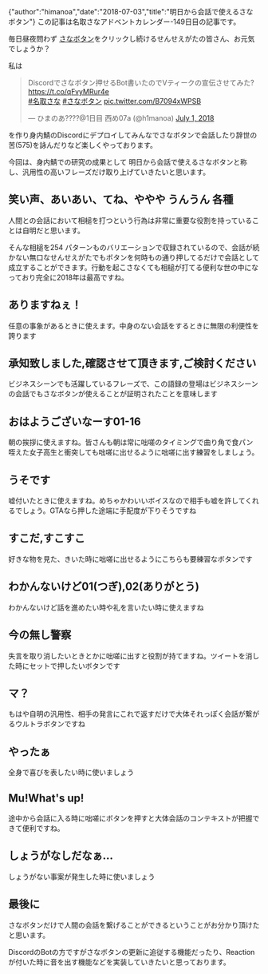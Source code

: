 {"author":"himanoa","date":"2018-07-03","title":"明日から会話で使えるさなボタン"}
この記事は名取さなアドベントカレンダー-149日目の記事です。

毎日昼夜問わず [さなボタン](http://sanabutton.ojaru.jp)をクリックし続けるせんせえがたの皆さん、お元気でしょうか？

私は

<blockquote class="twitter-tweet" data-partner="tweetdeck"><p lang="ja" dir="ltr">Discordでさなボタン押せるBot書いたのでVティークの宣伝させてみた? <a href="https://t.co/qFvyMRur4e">https://t.co/qFvyMRur4e</a><br> <a href="https://twitter.com/hashtag/%E5%90%8D%E5%8F%96%E3%81%95%E3%81%AA?src=hash&amp;ref_src=twsrc%5Etfw">#名取さな</a> <a href="https://twitter.com/hashtag/%E3%81%95%E3%81%AA%E3%83%9C%E3%82%BF%E3%83%B3?src=hash&amp;ref_src=twsrc%5Etfw">#さなボタン</a> <a href="https://t.co/B7094xWPSB">pic.twitter.com/B7094xWPSB</a></p>&mdash; ひまのあ????@1日目 西め07a (@h1manoa) <a href="https://twitter.com/h1manoa/status/1013521410537316352?ref_src=twsrc%5Etfw">July 1, 2018</a></blockquote>

を作り身内鯖のDiscordにデプロイしてみんなでさなボタンで会話したり辞世の苦(575)を詠んだりなど楽しくやっております。

今回は、身内鯖での研究の成果として 明日から会話で使えるさなボタンと称し、汎用性の高いフレーズだけ取り上げていきたいと思います。

## 笑い声、あいあい、てね、ややや うんうん 各種

人間との会話において相槌を打つという行為は非常に重要な役割を持っていることは自明だと思います。

そんな相槌を254 パターンものバリエーションで収録されているので、会話が続かない無口なせんせえがたでもボタンを何時もの通り押してるだけで会話として成立することができます。行動を起こさなくても相槌が打てる便利な世の中になっており完全に2018年は最高ですね。

## ありますねぇ！

任意の事象があるときに使えます。中身のない会話をするときに無限の利便性を誇ります

## 承知致しました,確認させて頂きます,ご検討ください

ビジネスシーンでも活躍しているフレーズで、この語録の登場はビジネスシーンの会話でもさなボタンが使えることが証明されたことを意味します

## おはようございなーす01-16

朝の挨拶に使えますね。皆さんも朝は常に咄嗟のタイミングで曲り角で食パン咥えた女子高生と衝突しても咄嗟に出せるように咄嗟に出す練習をしましょう。

## うそです

嘘付いたときに使えますね。めちゃかわいいボイスなので相手も嘘を許してくれるでしょう。GTAなら押した途端に手配度が下りそうですね

## すこだ,すこすこ

好きな物を見た、きいた時に咄嗟に出せるようにこちらも要練習なボタンです

## わかんないけど01(つぎ),02(ありがとう)

わかんないけど話を進めたい時や礼を言いたい時に使えますね

## 今の無し警察

失言を取り消したいときとかに咄嗟に出すと役割が持てますね。ツイートを消した時にセットで押したいボタンです

## マ？

もはや自明の汎用性、相手の発言にこれで返すだけで大体それっぽく会話が繋がるウルトラボタンですね

## やったぁ

全身で喜びを表したい時に使いましょう

## Mu!What's up!

途中から会話に入る時に咄嗟にボタンを押すと大体会話のコンテキストが把握できて便利ですね。

## しょうがなしだなぁ…

しょうがない事案が発生した時に使いましょう

## 最後に

さなボタンだけで人間の会話を繋げることができるということがお分かり頂けたと思います。

DiscordのBotの方ですがさなボタンの更新に追従する機能だったり、Reactionが付いた時に音を出す機能などを実装していきたいと思っております。

